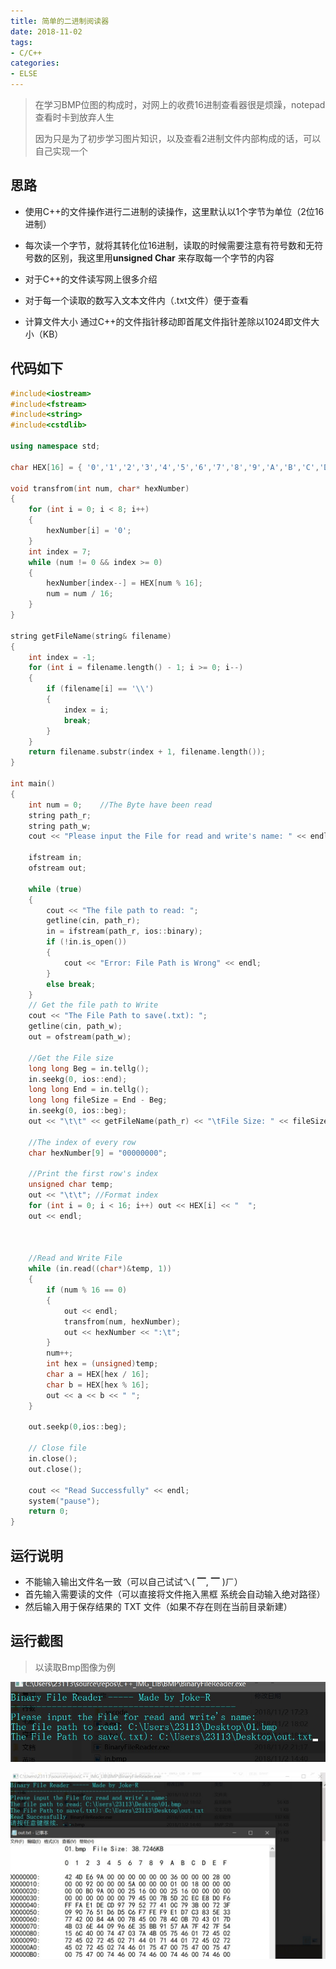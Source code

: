 ```yaml
---
title: 简单的二进制阅读器
date: 2018-11-02
tags: 
- C/C++
categories: 
- ELSE
---
```


> 在学习BMP位图的构成时，对网上的收费16进制查看器很是烦躁，notepad查看时卡到放弃人生
>
> 因为只是为了初步学习图片知识，以及查看2进制文件内部构成的话，可以自己实现一个

## 思路

- 使用C++的文件操作进行二进制的读操作，这里默认以1个字节为单位（2位16进制）

- 每次读一个字节，就将其转化位16进制，读取的时候需要注意有符号数和无符号数的区别，我这里用**unsigned Char** 来存取每一个字节的内容

- 对于C++的文件读写网上很多介绍

- 对于每一个读取的数写入文本文件内（.txt文件）便于查看

- 计算文件大小 通过C++的文件指针移动即首尾文件指针差除以1024即文件大小（KB）

<!-- more -->

## 代码如下

```c++
#include<iostream>
#include<fstream>
#include<string>
#include<cstdlib>

using namespace std;

char HEX[16] = { '0','1','2','3','4','5','6','7','8','9','A','B','C','D','E','F' };

void transfrom(int num, char* hexNumber)
{
	for (int i = 0; i < 8; i++)
	{
		hexNumber[i] = '0';
	}
	int index = 7;
	while (num != 0 && index >= 0)
	{
		hexNumber[index--] = HEX[num % 16];
		num = num / 16;
	}
}

string getFileName(string& filename)
{
	int index = -1;
	for (int i = filename.length() - 1; i >= 0; i--)
	{
		if (filename[i] == '\\')
		{
			index = i;
			break;
		}
	}
	return filename.substr(index + 1, filename.length());
}

int main()
{
	int num = 0;    //The Byte have been read
	string path_r;
	string path_w;
	cout << "Please input the File for read and write's name: " << endl;

	ifstream in;
	ofstream out;

	while (true)
	{
		cout << "The file path to read: ";
		getline(cin, path_r);
		in = ifstream(path_r, ios::binary);
		if (!in.is_open())
		{
			cout << "Error: File Path is Wrong" << endl;
		}
		else break;
	}
	// Get the file path to Write
	cout << "The File Path to save(.txt): ";
	getline(cin, path_w);
	out = ofstream(path_w);

	//Get the File size
	long long Beg = in.tellg();
	in.seekg(0, ios::end);
	long long End = in.tellg();
	long long fileSize = End - Beg;
	in.seekg(0, ios::beg);
	out << "\t\t" << getFileName(path_r) << "\tFile Size: " << fileSize / 1024.0 << 	"KB" << endl << endl;

	//The index of every row
	char hexNumber[9] = "00000000";

	//Print the first row's index
	unsigned char temp;
	out << "\t\t"; //Format index
	for (int i = 0; i < 16; i++) out << HEX[i] << "  ";
	out << endl;



	//Read and Write File
	while (in.read((char*)&temp, 1))
	{
		if (num % 16 == 0)
		{
			out << endl;
			transfrom(num, hexNumber);
			out << hexNumber << ":\t";
		}
		num++;
		int hex = (unsigned)temp;
		char a = HEX[hex / 16];
		char b = HEX[hex % 16];
		out << a << b << " ";
	}

	out.seekp(0,ios::beg);
	
	// Close file
	in.close();
	out.close();

	cout << "Read Successfully" << endl;
	system("pause");
	return 0;
}
```

## 运行说明

- 不能输入输出文件名一致（可以自己试试ㄟ( ▔, ▔ )ㄏ）
- 首先输入需要读的文件（可以直接将文件拖入黑框 系统会自动输入绝对路径）
- 然后输入用于保存结果的 TXT 文件（如果不存在则在当前目录新建）

## 运行截图

> 以读取Bmp图像为例

![](/assets/ArticleImg/2018/BinaryInput.jpg)

![](/assets/ArticleImg/2018/BinaryOutput.jpg)